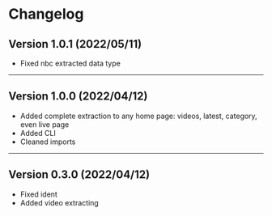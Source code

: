 # Changelog

## Version 1.0.1 (2022/05/11)

- Fixed nbc extracted data type

---

## Version 1.0.0 (2022/04/12)

- Added complete extraction to any home page: videos, latest, category, even live page
- Added CLI
- Cleaned imports

---

## Version 0.3.0 (2022/04/12)

- Fixed ident
- Added video extracting
